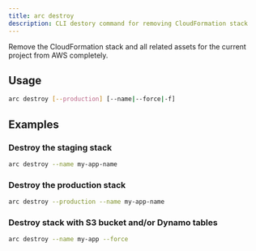 ```yaml
---
title: arc destroy
description: CLI destory command for removing CloudFormation stack
---
```


Remove the CloudFormation stack and all related assets for the current project from AWS completely.

## Usage

```bash
arc destroy [--production] [--name|--force|-f]
```

## Examples

### Destroy the staging stack

```bash
arc destroy --name my-app-name
```

### Destroy the production stack

```bash
arc destroy --production --name my-app-name
```

### Destroy stack with S3 bucket and/or Dynamo tables

```bash
arc destroy --name my-app --force
```
